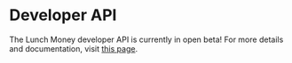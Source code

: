 # Developer API

The Lunch Money developer API is currently in open beta! For more details and documentation, visit [this page](https://developers.lunchmoney.app).


